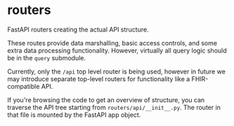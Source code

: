 # routers

FastAPI routers creating the actual API structure.

These routes provide data marshalling, basic access controls, and some extra data processing functionality. However, virtually all query logic should be in the `query` submodule.

Currently, only the `/api` top level router is being used, however in future we may introduce separate top-level routers for functionality like a FHIR-compatible API.

If you're browsing the code to get an overview of structure, you can traverse the API tree starting from `routers/api/__init__.py`. The router in that file is mounted by the FastAPI app object.
